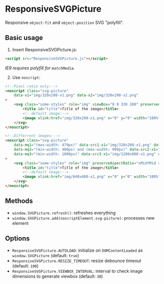 # ResponsiveSVGPicture

Responsive `object-fit` and `object-position` SVG "polyfill".

## Basic usage

1. Insert ResponsiveSVGPicture.js:
```html
<script src="ResponsiveSVGPicture.js"></script>
```
*IE9 requires polyfill for `matchMedia`.*

2. Use `noscript`:
```html
<!--Pixel ratio only:-->
<noscript class="svg-picture" 
    data-x1="img/320x200-x1.png" data-x2="img/320x200-x2.png"
>
    <svg class="some-styles" role="img" viewBox="0 0 320 200" preserveAspectRatio="xMidYMid slice" overflow="hidden" aria-labelledby="title">
        <title id="title">Title of the image</title>
        <!--default image:-->
        <image xlink:href="img/320x200-x1.png" x="0" y="0" width="100%" height="100%"></image>
    </svg>
</noscript>

<!--Differrent images:-->
<noscript class="svg-picture" 
    data-mq1="(max-width: 479px)" data-src1-x1="img/320x200-x1.png" data-src1-x2="img/320x200-x2.png" data-viewbox1="0 0 320 200"
    data-mq2="(min-width: 480px) and (max-width: 999px)" data-src2-x1="img/640x400-x1.png" data-src2-x2="img/640x400-x2.png" data-viewbox2="0 0 640 400"
    data-mq3="(min-width: 1000px)" data-src3-x1="img/1280x800-x1.png" data-src3-x2="img/1280x800-x2.png" data-viewbox3="0 0 1280 800"
>
    <svg class="some-styles" role="img" preserveAspectRatio="xMidYMid slice" overflow="hidden" aria-labelledby="title">
        <title id="title">Title of the image</title>
        <!--default image:-->
        <image xlink:href="img/640x400-x1.png" x="0" y="0" width="100%" height="100%"></image>
    </svg>
</noscript>
```

## Methods
* `window.SVGPicture.refresh()`: refreshes everything
* `window.SVGPicture.add(noscriptElement.svg-picture)`: processes new element

## Options
* `ResponsiveSVGPicture.AUTOLOAD`: initialize on `DOMContentLoaded` as `window.SVGPicture` (default: `true`)
* `ResponsiveSVGPicture.RESIZE_TIMEOUT`: resize debounce timeout (default: `100`)
* `ResponsiveSVGPicture.VIEWBOX_INTERVAL`: interval to check image dimensions to generate viewbox (default: `30`)